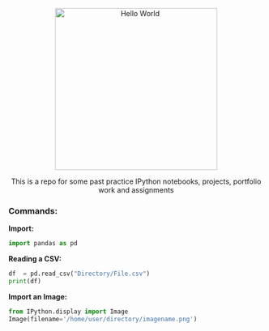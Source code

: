 <p align="center">
  <a href="https://github.com/Mentors4EDU">
    <img src="https://miro.medium.com/max/1024/0*4ty0Adbdg4dsVBo3.png" width="320" alt="Hello World">
  </a>
</p>

<p align="center">
This is a repo for some past practice IPython notebooks, projects, portfolio work and assignments
</p>

### Commands:

**Import:**
```python
import pandas as pd
```

**Reading a CSV:**
```python
df  = pd.read_csv("Directory/File.csv")
print(df)
```

**Import an Image:**
```python
from IPython.display import Image
Image(filename='/home/user/directory/imagename.png')
```

